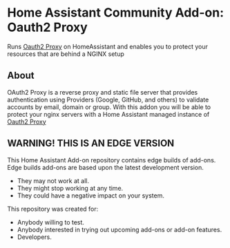 # Home Assistant Community Add-on: Oauth2 Proxy

Runs [Oauth2 Proxy][oauth2-proxy] on HomeAssistant and enables you to protect your resources that are behind a NGINX setup

## About

OAuth2 Proxy is a reverse proxy and static file server that provides authentication using Providers (Google, GitHub, and others) to validate accounts by email, domain or group.
With this addon you will be able to protect your nginx servers with a Home Assistant managed instance of [Oauth2 Proxy][oauth2-proxy]

## WARNING! THIS IS AN EDGE VERSION

This Home Assistant Add-on repository contains edge builds of add-ons.
Edge builds add-ons are based upon the latest development version.

- They may not work at all.
- They might stop working at any time.
- They could have a negative impact on your system.

This repository was created for:

- Anybody willing to test.
- Anybody interested in trying out upcoming add-ons or add-on features.
- Developers.

[oauth2-proxy]: https://oauth2-proxy.github.io/oauth2-proxy/
